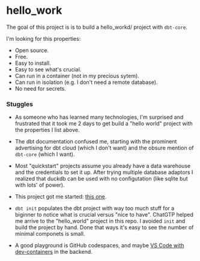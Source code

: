# hello_work

The goal of this project is is to build a hello_workd/ project with `dbt-core`.

I'm looking for this properties:

* Open source.
* Free.
* Easy to install.
* Easy to see what's crucial.
* Can run in a container (not in my precious sytem).
* Can run in isolation (e.g. I don't need a remote database).
* No need for secrets.

### Stuggles

* As someone who has learned many technologies, I'm surprised and frustrated that it took me 2 days to get build a "hello world" project with the properties I list above.

* The dbt documentation confused me, starting with the prominent advertising for dbt cloud (which I don't want) and the obsure mention of `dbt-core` (which I want).

* Most "quickstart" projects assume you already have a data warehouse and the credentials to set it up. After trying multiple database adaptors I realized that duckdb can be used with no configutation (like sqlite but with lots' of power). 

* This project got me started: [this one](https://github.com/dbt-labs/jaffle_shop_duckdb).

* `dbt init` populates the dbt project with way too much stuff for a biginner to notice what is crucial versus "nice to have". ChatGTP helped me arrive to the "hello_world" project in this repo. I avoided `init` and build the project by hand. Done that ways it's easy to see the number of minimal componets is small.

* A good playground is GitHub codespaces, and maybe [VS Code with dev-containers](https://marketplace.visualstudio.com/items?itemName=ms-vscode-remote.remote-containers) in the backend.


